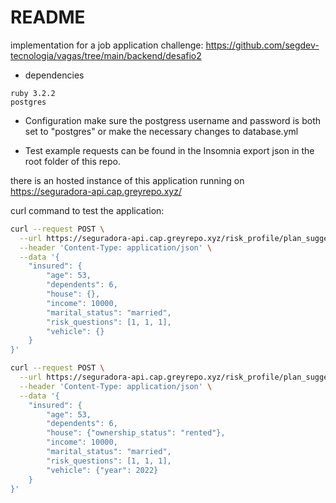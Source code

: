 # README

implementation for a job application challenge:  https://github.com/segdev-tecnologia/vagas/tree/main/backend/desafio2


* dependencies
```
ruby 3.2.2
postgres
```

* Configuration
make sure the postgress username and password is both
set to "postgres" or make the necessary changes to database.yml

* Test
example requests can be found in the Insomnia export json in the root folder of this repo.

there is an hosted instance of this application running on https://seguradora-api.cap.greyrepo.xyz/

curl command to test the application:
```bash
curl --request POST \
  --url https://seguradora-api.cap.greyrepo.xyz/risk_profile/plan_suggestion \
  --header 'Content-Type: application/json' \
  --data '{
	"insured": {
		"age": 53,
		"dependents": 6,
		"house": {},
		"income": 10000,
		"marital_status": "married",
		"risk_questions": [1, 1, 1],
		"vehicle": {}
	}
}'
```

```bash
curl --request POST \
  --url https://seguradora-api.cap.greyrepo.xyz/risk_profile/plan_suggestion \
  --header 'Content-Type: application/json' \
  --data '{
	"insured": {
		"age": 53,
		"dependents": 6,
		"house": {"ownership_status": "rented"},
		"income": 10000,
		"marital_status": "married",
		"risk_questions": [1, 1, 1],
		"vehicle": {"year": 2022}
	}
}'
```
